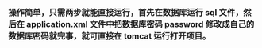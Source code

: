 ### 操作简单，只需两步就能直接运行，首先在数据库运行 sql 文件，然后在 application.xml 文件中把数据库密码 password 修改成自己的数据库密码就完事，就可直接在 tomcat 运行打开项目。
